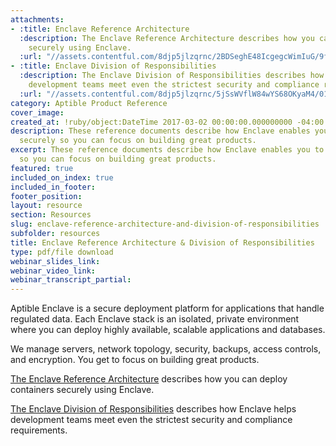```yaml
---
attachments:
- :title: Enclave Reference Architecture
  :description: The Enclave Reference Architecture describes how you can deploy containers
    securely using Enclave.
  :url: "//assets.contentful.com/8djp5jlzqrnc/2BDSeghE48IcgegcWimIuG/9f963722a48e75c7a75613bfaa8c6704/aptible-enclave-reference-architecture.pdf"
- :title: Enclave Division of Responsibilities
  :description: The Enclave Division of Responsibilities describes how Enclave helps
    development teams meet even the strictest security and compliance requirements.
  :url: "//assets.contentful.com/8djp5jlzqrnc/5jSsWVflW84wYS68OKyaM4/011b128fa30a359edd7ae6efdcb8d5a9/Enclave_-_Division_of_Responsibilities.pdf"
category: Aptible Product Reference
cover_image:
created_at: !ruby/object:DateTime 2017-03-02 00:00:00.000000000 -04:00
description: These reference documents describe how Enclave enables you to deploy
  securely so you can focus on building great products.
excerpt: These reference documents describe how Enclave enables you to deploy securely
  so you can focus on building great products.
featured: true
included_on_index: true
included_in_footer:
footer_position:
layout: resource
section: Resources
slug: enclave-reference-architecture-and-division-of-responsibilities
subfolder: resources
title: Enclave Reference Architecture & Division of Responsibilities
type: pdf/file download
webinar_slides_link:
webinar_video_link:
webinar_transcript_partial:
---
```


Aptible Enclave is a secure deployment platform for applications that handle regulated data. Each Enclave stack is an isolated, private environment where you can deploy highly available, scalable applications and databases.

We manage servers, network topology, security, backups, access controls, and encryption. You get to focus on building great products.

[The Enclave Reference Architecture](/assets/aptible-enclave-reference-architecture.pdf) describes how you can deploy containers securely using Enclave.

[The Enclave Division of Responsibilities](/assets/aptible-enclave-division-of-responsibilities.pdf) describes how Enclave helps development teams meet even the strictest security and compliance requirements.
